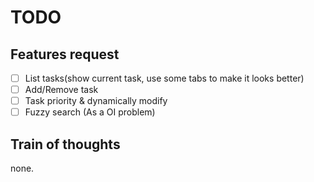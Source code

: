# TODO 

## Features request

- [ ] List tasks(show current task, use some tabs to make it looks better)
- [ ] Add/Remove task
- [ ] Task priority & dynamically modify
- [ ] Fuzzy search (As a OI problem)

## Train of thoughts

none.
